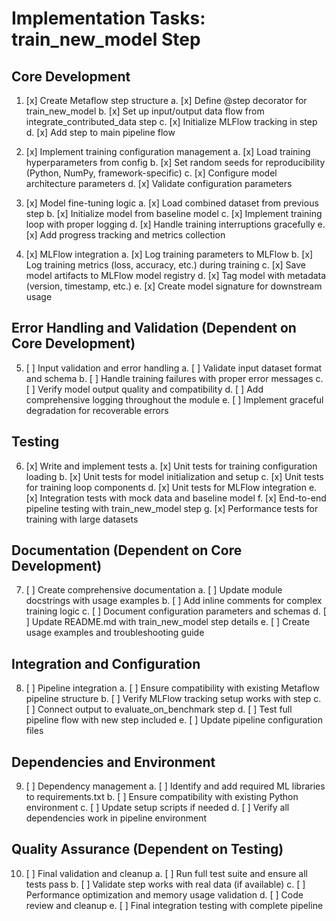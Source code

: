 # Implementation Tasks: train_new_model Step

## Core Development

1. [x] Create Metaflow step structure
   a. [x] Define @step decorator for train_new_model
   b. [x] Set up input/output data flow from integrate_contributed_data step
   c. [x] Initialize MLFlow tracking in step
   d. [x] Add step to main pipeline flow

2. [x] Implement training configuration management
   a. [x] Load training hyperparameters from config
   b. [x] Set random seeds for reproducibility (Python, NumPy, framework-specific)
   c. [x] Configure model architecture parameters
   d. [x] Validate configuration parameters

3. [x] Model fine-tuning logic
   a. [x] Load combined dataset from previous step
   b. [x] Initialize model from baseline model
   c. [x] Implement training loop with proper logging
   d. [x] Handle training interruptions gracefully
   e. [x] Add progress tracking and metrics collection

4. [x] MLFlow integration
   a. [x] Log training parameters to MLFlow
   b. [x] Log training metrics (loss, accuracy, etc.) during training
   c. [x] Save model artifacts to MLFlow model registry
   d. [x] Tag model with metadata (version, timestamp, etc.)
   e. [x] Create model signature for downstream usage

## Error Handling and Validation (Dependent on Core Development)

5. [ ] Input validation and error handling
   a. [ ] Validate input dataset format and schema
   b. [ ] Handle training failures with proper error messages
   c. [ ] Verify model output quality and compatibility
   d. [ ] Add comprehensive logging throughout the module
   e. [ ] Implement graceful degradation for recoverable errors

## Testing

6. [x] Write and implement tests
   a. [x] Unit tests for training configuration loading
   b. [x] Unit tests for model initialization and setup
   c. [x] Unit tests for training loop components
   d. [x] Unit tests for MLFlow integration
   e. [x] Integration tests with mock data and baseline model
   f. [x] End-to-end pipeline testing with train_new_model step
   g. [x] Performance tests for training with large datasets

## Documentation (Dependent on Core Development)

7. [ ] Create comprehensive documentation
   a. [ ] Update module docstrings with usage examples
   b. [ ] Add inline comments for complex training logic
   c. [ ] Document configuration parameters and schemas
   d. [ ] Update README.md with train_new_model step details
   e. [ ] Create usage examples and troubleshooting guide

## Integration and Configuration

8. [ ] Pipeline integration
   a. [ ] Ensure compatibility with existing Metaflow pipeline structure
   b. [ ] Verify MLFlow tracking setup works with step
   c. [ ] Connect output to evaluate_on_benchmark step
   d. [ ] Test full pipeline flow with new step included
   e. [ ] Update pipeline configuration files

## Dependencies and Environment

9. [ ] Dependency management
   a. [ ] Identify and add required ML libraries to requirements.txt
   b. [ ] Ensure compatibility with existing Python environment
   c. [ ] Update setup scripts if needed
   d. [ ] Verify all dependencies work in pipeline environment

## Quality Assurance (Dependent on Testing)

10. [ ] Final validation and cleanup
    a. [ ] Run full test suite and ensure all tests pass
    b. [ ] Validate step works with real data (if available)
    c. [ ] Performance optimization and memory usage validation
    d. [ ] Code review and cleanup
    e. [ ] Final integration testing with complete pipeline